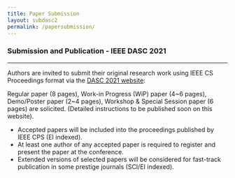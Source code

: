 ```yaml
---
title: Paper Submission
layout: subdasc2
permalink: /papersubmission/
---
```

<h3>Submission and Publication - IEEE DASC 2021</h3>

<hr/>


<p>
Authors are invited to submit their original research work using IEEE CS Proceedings format via the <a href="http://cyber-science.org/2021/dasc/">
  DASC 2021 website</a>:
</p>

<p>
Regular paper (8 pages), Work-in Progress (WiP) paper (4~6 pages), Demo/Poster paper (2~4 pages),
Workshop & Special Session paper (6 pages) are solicited. (Detailed instructions to be published soon on this website).
  </p>
<ul><li> Accepted papers will be included into the proceedings published by IEEE CPS (EI indexed).
</li><li> At least one author of any accepted paper is required to register and present the paper at the conference.
</li><li> Extended versions of selected papers will be considered for fast-track publication in some prestige journals
(SCI/EI indexed).
 </li></ul> 
